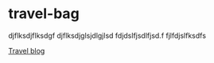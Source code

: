 # travel-bag
djflksdjflksdgf
djflksdjglsjdlgjlsd
fdjdslfjsdlfjsd.f
fjlfdjslfksdfs
<html>
  <a href="https://mysterioustrip.com"> Travel blog</a>
  </html>
